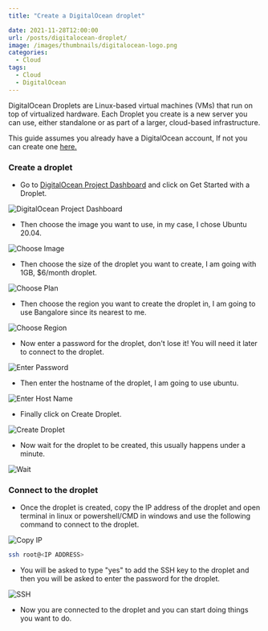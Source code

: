 ```yaml
---
title: "Create a DigitalOcean droplet"

date: 2021-11-28T12:00:00
url: /posts/digitalocean-droplet/
image: /images/thumbnails/digitalocean-logo.png
categories:
  - Cloud
tags:
  - Cloud
  - DigitalOcean
---
```


DigitalOcean Droplets are Linux-based virtual machines (VMs) that run on top of virtualized hardware. Each Droplet you create is a new server you can use, either standalone or as part of a larger, cloud-based infrastructure.

This guide assumes you already have a DigitalOcean account, If not you can create one [here.](https://m.do.co/c/96aa4c93885e)

### Create a droplet

- Go to [DigitalOcean Project Dashboard](https://cloud.digitalocean.com/projects) and click on Get Started with a Droplet.

![DigitalOcean Project Dashboard](/images/2021/create-digitalocean-droplet/get-started.png)

- Then choose the image you want to use, in my case, I chose Ubuntu 20.04.

![Choose Image](/images/2021/create-digitalocean-droplet/choose-os.png)

- Then choose the size of the droplet you want to create, I am going with 1GB, $6/month droplet.

![Choose Plan](/images/2021/create-digitalocean-droplet/choose-plan.png)

- Then choose the region you want to create the droplet in, I am going to use Bangalore since its nearest to me.

![Choose Region](/images/2021/create-digitalocean-droplet/choose-region.png)

- Now enter a password for the droplet, don't lose it! You will need it later to connect to the droplet.

![Enter Password](/images/2021/create-digitalocean-droplet/enter-password.png)

- Then enter the hostname of the droplet, I am going to use ubuntu.

![Enter Host Name](/images/2021/create-digitalocean-droplet/enter-hostname.png)

- Finally click on Create Droplet.

![Create Droplet](/images/2021/create-digitalocean-droplet/create-droplet.png)

- Now wait for the droplet to be created, this usually happens under a minute.

![Wait](/images/2021/create-digitalocean-droplet/wait-for-creation.png)

### Connect to the droplet

- Once the droplet is created, copy the IP address of the droplet and open terminal in linux or powershell/CMD in windows and use the following command to connect to the droplet.

![Copy IP](/images/2021/create-digitalocean-droplet/droplet-ready.png)

```sh
ssh root@<IP ADDRESS>
```

- You will be asked to type "yes" to add the SSH key to the droplet and then you will be asked to enter the password for the droplet.

![SSH](/images/2021/create-digitalocean-droplet/ssh-connect.png)

- Now you are connected to the droplet and you can start doing things you want to do.

